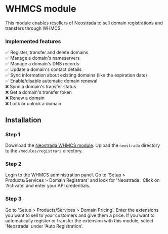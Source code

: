 # WHMCS module

This module enables resellers of Neostrada to sell domain registrations and transfers through WHMCS.

### Implemented features
:white_check_mark: Register, transfer and delete domains<br>
:white_check_mark: Manage a domain's nameservers<br>
:white_check_mark: Manage a domain's DNS records<br>
:white_check_mark: Update a domain's contact details<br>
:white_check_mark: Sync information about existing domains (like the expiration date)<br>
:white_check_mark: Enable/disable automatic domain renewal<br>
:x: Sync a domain's transfer status<br>
:x: Get a domain's transfer token<br>
:x: Renew a domain<br>
:x: Lock or unlock a domain

## Installation
### Step 1
Download the [Neostrada WHMCS module](https://github.com/neostrada/whmcs/archive/master.zip). Upload the `neostrada` directory to the `/modules/registrars` directory.

### Step 2
Login to the WHMCS administration panel. Go to 'Setup > Products/Services > Domain Registrars' and look for 'Neostrada'. Click on 'Activate' and enter your API credentials.

### Step 3
Go to 'Setup > Products/Services > Domain Pricing'. Enter the extensions you want to sell to your customers and give them a price. If you want to automatically register or transfer the extension with this module, select 'Neostrada' under 'Auto Registration'.
